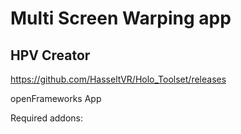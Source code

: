 
# Multi Screen Warping app

## HPV Creator

https://github.com/HasseltVR/Holo_Toolset/releases

openFrameworks App

Required addons:
